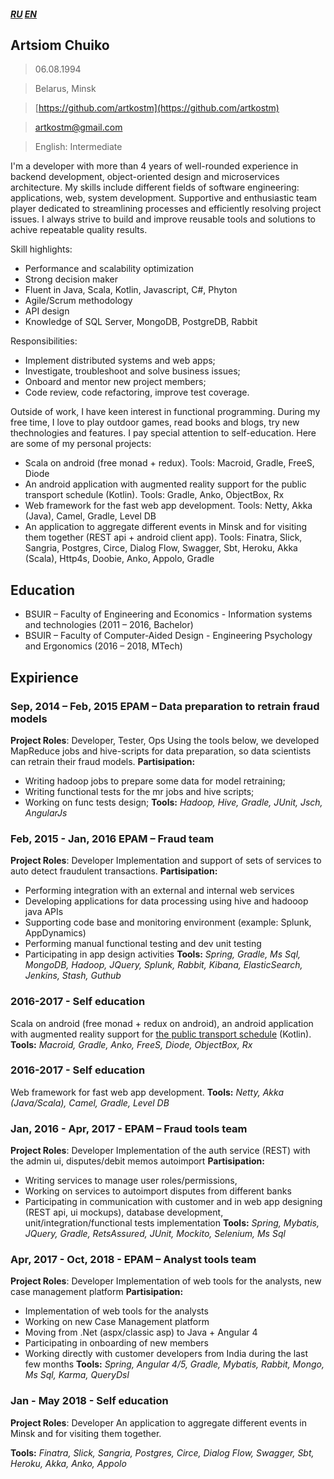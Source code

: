 ##### [RU](https://artkostm.github.io/cv/ru) [EN](https://artkostm.github.io/cv/)

## Artsiom Chuiko
>06.08.1994

>Belarus, Minsk

>[https://github.com/artkostm](https://github.com/artkostm)

>[artkostm@gmail.com](mailto:artkostm@gmail.com)

>English: Intermediate

I'm a developer with more than 4 years of well-rounded experience in backend development, object-oriented design and microservices architecture. My skills include different fields of software engineering: applications, web, system development. Supportive and enthusiastic team player dedicated to streamlining processes and efficiently resolving project issues. I always strive to build and improve reusable tools and solutions to achive repeatable quality results. 

Skill highlights:
- Performance and scalability optimization
- Strong decision maker
- Fluent in Java, Scala, Kotlin, Javascript, C#, Phyton
- Agile/Scrum methodology
- API design
- Knowledge of SQL Server, MongoDB, PostgreDB, Rabbit

Responsibilities:
- Implement distributed systems and web apps;
- Investigate, troubleshoot and solve business issues;
- Onboard and mentor new project members;
- Code review, code refactoring, improve test coverage.

Outside of work, I have keen interest in functional programming. During my free time, I love to play outdoor games, read books and blogs, try new thechnologies and features.
I pay special attention to self-education. Here are some of my personal projects:
- Scala on android (free monad + redux). Tools: Macroid, Gradle, FreeS, Diode
- An android application with augmented reality support for the public transport schedule (Kotlin). Tools: Gradle, Anko, ObjectBox, Rx
- Web framework for the fast web app development. Tools: Netty, Akka (Java), Camel, Gradle, Level DB
- An application to aggregate different events in Minsk and for visiting them together (REST api +  android client app). Tools: Finatra, Slick, Sangria, Postgres, Circe, Dialog Flow, Swagger, Sbt, Heroku, Akka (Scala), Http4s, Doobie, Anko, Appolo, Gradle

## Education

- BSUIR – Faculty of Engineering and Economics - Information systems and technologies (2011 – 2016, Bachelor)
- BSUIR – Faculty of Computer-Aided Design - Engineering Psychology and Ergonomics (2016 – 2018, MTech)

## Expirience

### **Sep, 2014 – Feb, 2015** EPAM – Data preparation to retrain fraud models

**Project Roles**: Developer, Tester, Ops
Using the tools below, we developed MapReduce jobs and hive-scripts for data preparation, so data scientists can retrain their fraud models.
**Partisipation:**
  * Writing hadoop jobs to prepare some data for model retraining;
  * Writing functional tests for the mr jobs and hive scripts;
  * Working on func tests design;
**Tools:** _Hadoop, Hive, Gradle, JUnit, Jsch, AngularJs_

### **Feb, 2015 - Jan, 2016** EPAM – Fraud team

**Project Roles**: Developer
Implementation and support of sets of services to auto detect fraudulent transactions.
**Partisipation:**
- Performing integration with an external and internal web services
- Developing applications for data processing using hive and hadooop java APIs
- Supporting code base and monitoring environment (example: Splunk, AppDynamics)
- Performing manual functional testing and dev unit testing
- Participating in app design activities
**Tools:** _Spring, Gradle, Ms Sql, MongoDB, Hadoop, JQuery, Splunk, Rabbit, Kibana, ElasticSearch, Jenkins, Stash, Guthub_

### **2016-2017** - Self education

Scala on android (free monad + redux on android), an android application with augmented reality support for [the public transport schedule](http://www.minsktrans.by/city/#minsk/bus) (Kotlin).
**Tools:** _Macroid, Gradle, Anko, FreeS, Diode, ObjectBox, Rx_

### **2016-2017** - Self education

Web framework for fast web app development.
**Tools:** _Netty, Akka (Java/Scala), Camel, Gradle, Level DB_

### **Jan, 2016 - Apr, 2017** - EPAM – Fraud tools team 

**Project Roles**: Developer
Implementation of the auth service (REST) with the admin ui, disputes/debit memos autoimport
**Partisipation:**
- Writing services to manage user roles/permissions, 
- Working on services to autoimport disputes from different banks
- Participating in communication with customer and in web app designing (REST api, ui mockups), database development, unit/integration/functional tests implementation
**Tools:** _Spring, Mybatis, JQuery, Gradle, RetsAssured, JUnit, Mockito, Selenium, Ms Sql_

### **Apr, 2017 - Oct, 2018** - EPAM – Analyst tools team 

**Project Roles**: Developer
Implementation of web tools for the analysts, new case management platform
**Partisipation:**
- Implementation of web tools for the analysts
- Working on new Case Management platform
- Moving from .Net (aspx/classic asp) to Java + Angular 4
- Participating in onboarding of new members
- Working directly with customer developers from India during the last few months
**Tools:** _Spring, Angular 4/5, Gradle, Mybatis, Rabbit, Mongo, Ms Sql, Karma, QueryDsl_

### **Jan - May 2018** - Self education

**Project Roles**: Developer
An application to aggregate different events in Minsk and for visiting them together.

**Tools:** _Finatra, Slick, Sangria, Postgres, Circe, Dialog Flow, Swagger, Sbt, Heroku, Akka, Anko, Appolo_
